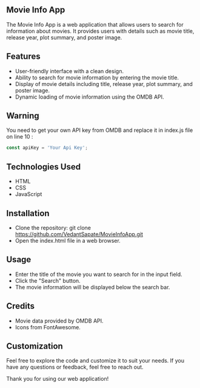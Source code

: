 ## Movie Info App

The Movie Info App is a web application that allows users to search for information about movies. It provides users with details such as movie title, release year, plot summary, and poster image.

## Features

- User-friendly interface with a clean design.
- Ability to search for movie information by entering the movie title.
- Display of movie details including title, release year, plot summary, and poster image.
- Dynamic loading of movie information using the OMDB API.

## Warning
You need to get your own API key from OMDB and replace it in index.js file on line 10 :

```javascript
const apiKey = 'Your Api Key';
```

## Technologies Used

- HTML
- CSS
- JavaScript

## Installation

- Clone the repository: git clone https://github.com/VedantSapate/MovieInfoApp.git
- Open the index.html file in a web browser.

## Usage

- Enter the title of the movie you want to search for in the input field.
- Click the "Search" button.
- The movie information will be displayed below the search bar.

## Credits

- Movie data provided by OMDB API.
- Icons from FontAwesome.

## Customization

Feel free to explore the code and customize it to suit your needs. If you have any questions or feedback, feel free to reach out.

Thank you for using our web application!


